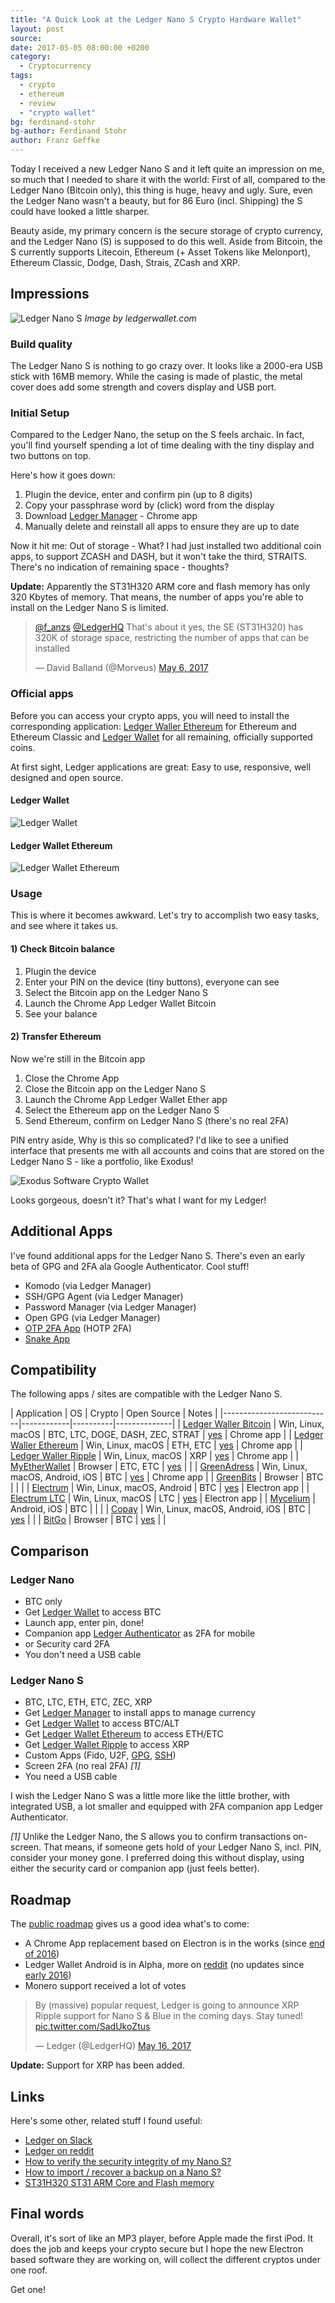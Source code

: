 ```yaml
---
title: "A Quick Look at the Ledger Nano S Crypto Hardware Wallet"
layout: post
source:
date: 2017-05-05 08:00:00 +0200
category:
  - Cryptocurrency
tags:
  - crypto
  - ethereum
  - review
  - "crypto wallet"
bg: ferdinand-stohr
bg-author: Ferdinand Stohr
author: Franz Geffke
---
```


Today I received a new Ledger Nano S and it left quite an impression on me, so much that I needed to share it with the world: First of all, compared to the Ledger Nano (Bitcoin only), this thing is huge, heavy and ugly. Sure, even the Ledger Nano wasn't a beauty, but for 86 Euro (incl. Shipping) the S could have looked a little sharper.

Beauty aside, my primary concern is the secure storage of crypto currency, and the Ledger Nano (S) is supposed to do this well. Aside from Bitcoin, the S currently supports Litecoin, Ethereum (+ Asset Tokens like Melonport), Ethereum Classic, Dodge, Dash, Strais, ZCash and XRP.

## Impressions

![Ledger Nano S](/assets/content/2017/a-quick-look-ledger-nano-crypto-hardware-wallet_04.png)
_Image by ledgerwallet.com_

### Build quality

The Ledger Nano S is nothing to go crazy over. It looks like a 2000-era USB stick with 16MB memory. While the casing is made of plastic, the metal cover does add some strength and covers display and USB port.

### Initial Setup

Compared to the Ledger Nano, the setup on the S feels archaic. In fact, you'll find yourself spending a lot of time dealing with the tiny display and two buttons on top.

Here's how it goes down:

1. Plugin the device, enter and confirm pin (up to 8 digits)
2. Copy your passphrase word by (click) word from the display
3. Download [Ledger Manager](https://www.ledgerwallet.com/apps/manager) - Chrome app
4. Manually delete and reinstall all apps to ensure they are up to date

Now it hit me: Out of storage - What? I had just installed two additional coin apps, to support ZCASH and DASH, but it won't take the third, STRAITS. There's no indication of remaining space - thoughts?

**Update:** Apparently the ST31H320 ARM core and flash memory has only 320 Kbytes of memory. That means, the number of apps you're able to install on the Ledger Nano S is limited.

<blockquote class="twitter-tweet" data-conversation="none" data-lang="en"><p lang="en" dir="ltr"><a href="https://twitter.com/f_anzs">@f_anzs</a> <a href="https://twitter.com/LedgerHQ">@LedgerHQ</a> That&#39;s about it yes, the SE (ST31H320) has 320K of storage space, restricting the number of apps that can be installed</p>&mdash; David Balland (@Morveus) <a href="https://twitter.com/Morveus/status/860793519396532224">May 6, 2017</a></blockquote>
<script async src="//platform.twitter.com/widgets.js" charset="utf-8"></script>

### Official apps

Before you can access your crypto apps, you will need to install the corresponding application: [Ledger Waller Ethereum](https://www.ledgerwallet.com/apps/ethereum) for Ethereum and Ethereum Classic and [Ledger Wallet](https://www.ledgerwallet.com/wallet) for all remaining, officially supported coins.

At first sight, Ledger applications are great: Easy to use, responsive, well designed and open source.

#### Ledger Wallet

![Ledger Wallet](/assets/content/2017/a-quick-look-ledger-nano-crypto-hardware-wallet_02.png)

#### Ledger Wallet Ethereum

![Ledger Wallet Ethereum](/assets/content/2017/a-quick-look-ledger-nano-crypto-hardware-wallet_03.png)

### Usage

This is where it becomes awkward. Let's try to accomplish two easy tasks, and see where it takes us.

#### 1) Check Bitcoin balance

1. Plugin the device
2. Enter your PIN on the device (tiny buttons), everyone can see
3. Select the Bitcoin app on the Ledger Nano S
4. Launch the Chrome App Ledger Wallet Bitcoin
5. See your balance

#### 2) Transfer Ethereum

Now we're still in the Bitcoin app

1. Close the Chrome App
2. Close the Bitcoin app on the Ledger Nano S
3. Launch the Chrome App Ledger Wallet Ether app
4. Select the Ethereum app on the Ledger Nano S
5. Send Ethereum, confirm on Ledger Nano S (there's no real 2FA)

PIN entry aside, Why is this so complicated? I'd like to see a unified interface that presents me with all accounts and coins that are stored on the Ledger Nano S - like a portfolio, like Exodus!

![Exodus Software Crypto Wallet](/assets/content/2017/a-quick-look-ledger-nano-crypto-hardware-wallet_01.png)

Looks gorgeous, doesn't it? That's what I want for my Ledger!

## Additional Apps

I've found additional apps for the Ledger Nano S. There's even an early beta of GPG and 2FA ala Google Authenticator. Cool stuff!

- Komodo (via Ledger Manager)
- SSH/GPG Agent (via Ledger Manager)
- Password Manager (via Ledger Manager)
- Open GPG (via Ledger Manager)
- [OTP 2FA App](https://parkerhoyes.com/bolos-apps) (HOTP 2FA)
- [Snake App](https://parkerhoyes.com/bolos-apps)

## Compatibility

The following apps / sites are compatible with the Ledger Nano S.

| Application | OS | Crypto | Open Source | Notes |
|---------------------------|------------|----------|--------------|
| [Ledger Waller Bitcoin](https://www.ledgerwallet.com/wallet) | Win, Linux, macOS | BTC, LTC, DOGE, DASH, ZEC, STRAT | [yes](https://github.com/LedgerHQ) | Chrome app |
| [Ledger Waller Ethereum](https://www.ledgerwallet.com/apps/ethereum) | Win, Linux, macOS | ETH, ETC | [yes](https://github.com/LedgerHQ) | Chrome app |
| [Ledger Waller Ripple](https://www.ledgerwallet.com/apps/ripple) | Win, Linux, macOS | XRP | [yes](https://github.com/LedgerHQ/ledger-wallet-ripple) | Chrome app |
| [MyEtherWallet](https://www.myetherwallet.com/) | Browser | ETC, ETC | [yes](https://github.com/kvhnuke/etherwallet) |  |
| [GreenAdress](https://greenaddress.it/) | Win, Linux, macOS, Android, iOS | BTC | [yes](https://github.com/greenaddress) | Chrome app |
| [GreenBits](https://ledger.groovehq.com/knowledge_base/topics/how-to-use-the-ledger-nano-with-greenaddress) | Browser | BTC |  |  |
| [Electrum](https://electrum.org/) | Win, Linux, macOS, Android | BTC | [yes](https://github.com/spesmilo/electrum) | Electron app |
| [Electrum LTC](https://electrum-ltc.org/) | Win, Linux, macOS | LTC | [yes](https://electrum-ltc.org/) | Electron app |
| [Mycelium](https://wallet.mycelium.com/) | Android, iOS | BTC |  |  |
| [Copay](https://copay.io/) | Win, Linux, macOS, Android, iOS | BTC | [yes](https://github.com/bitpay/copay/releases/tag/v3.1.3) |  |
| [BitGo](https://bitgo.zendesk.com/hc/en-us/articles/115000357746) | Browser | BTC | [yes](https://github.com/bitgo) |  |

## Comparison

### Ledger Nano

- BTC only
- Get [Ledger Wallet](https://www.ledgerwallet.com/apps/bitcoin) to access BTC
- Launch app, enter pin, done!
- Companion app [Ledger Authenticator](https://www.ledgerwallet.com/apps/bitcoin#get-the-apps) as 2FA for mobile
- or Security card 2FA
- You don't need a USB cable

### Ledger Nano S

- BTC, LTC, ETH, ETC, ZEC, XRP
- Get [Ledger Manager](https://www.ledgerwallet.com/apps/manager) to install apps to manage currency
- Get [Ledger Wallet](https://www.ledgerwallet.com/apps/bitcoin) to access BTC/ALT
- Get [Ledger Wallet Ethereum](https://www.ledgerwallet.com/apps/ethereum) to access ETH/ETC
- Get [Ledger Wallet Ripple](https://www.ledgerwallet.com/apps/ripple) to access XRP
- Custom Apps (Fido, U2F, [GPG](https://github.com/LedgerHQ/blue-app-ssh-agent), [SSH](https://github.com/LedgerHQ/blue-app-ssh-agent))
- Screen 2FA (no real 2FA) *[1]*
- You need a USB cable

I wish the Ledger Nano S was a little more like the little brother, with integrated USB, a lot smaller and equipped with 2FA companion app Ledger Authenticator.

*[1]* Unlike the Ledger Nano, the S allows you to confirm transactions on-screen. That means, if someone gets hold of your Ledger Nano S, incl. PIN, consider your money gone. I preferred doing this without display, using either the security card or companion app (just feels better).

## Roadmap

The [public roadmap](https://trello.com/b/5nQ1mdzt/ledger-roadmap) gives us a good idea what's to come:

- A Chrome App replacement based on Electron is in the works (since [end of 2016](https://trello.com/c/mf0aFgDK/28-chrome-applications-end-of-life))
- Ledger Wallet Android is in Alpha, more on [reddit](https://www.reddit.com/r/ledgerwallet/comments/47bti4/ledger_wallet_android_spv_alpha_release/) (no updates since [early 2016](https://github.com/LedgerHQ/ledger-wallet-android))
- Monero support received a lot of votes

<blockquote class="twitter-tweet" data-lang="en"><p lang="en" dir="ltr">By (massive) popular request, Ledger is going to announce XRP Ripple support for Nano S &amp; Blue in the coming days. Stay tuned! <a href="https://t.co/SadUkoZtus">pic.twitter.com/SadUkoZtus</a></p>&mdash; Ledger (@LedgerHQ) <a href="https://twitter.com/LedgerHQ/status/864395677475930112">May 16, 2017</a></blockquote>
<script async src="//platform.twitter.com/widgets.js" charset="utf-8"></script>

**Update:** Support for XRP has been added.

## Links

Here's some other, related stuff I found useful:

- [Ledger on Slack](http://slack.ledger.co/)
- [Ledger on reddit](https://www.reddit.com/r/ledgerwallet/)
- [How to verify the security integrity of my Nano S?](http://support.ledgerwallet.com/knowledge_base/topics/how-to-verify-the-security-integrity-of-my-nano-s)
- [How to import / recover a backup on a Nano S?](http://support.ledgerwallet.com/knowledge_base/topics/how-to-import-slash-recover-a-backup-on-a-nano-s)
- [ST31H320 ST31 ARM Core and Flash memory](http://www.st.com/en/secure-mcus/st31h320.html)

## Final words

Overall, it's sort of like an MP3 player, before Apple made the first iPod. It does the job and keeps your crypto secure but I hope the new Electron based software they are working on, will collect the different cryptos under one roof.

Get one!
